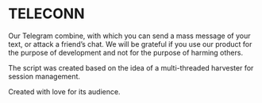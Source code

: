 TELECONN
========
Our Telegram combine, with which you can send a mass message of your text, or attack a friend’s chat. We will be grateful if you use our product for the purpose of development and not for the purpose of harming others.

The script was created based on the idea of a multi-threaded harvester for session management.

Created with love for its audience.